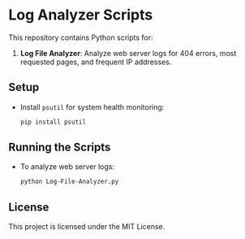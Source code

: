 # Log Analyzer Scripts

This repository contains Python scripts for:

1. **Log File Analyzer**: Analyze web server logs for 404 errors, most requested pages, and frequent IP addresses.

## Setup

- Install `psutil` for system health monitoring:
  ```bash
  pip install psutil
  ```

## Running the Scripts

- To analyze web server logs:
  ```bash
  python Log-File-Analyzer.py
  ```

## License

This project is licensed under the MIT License.
